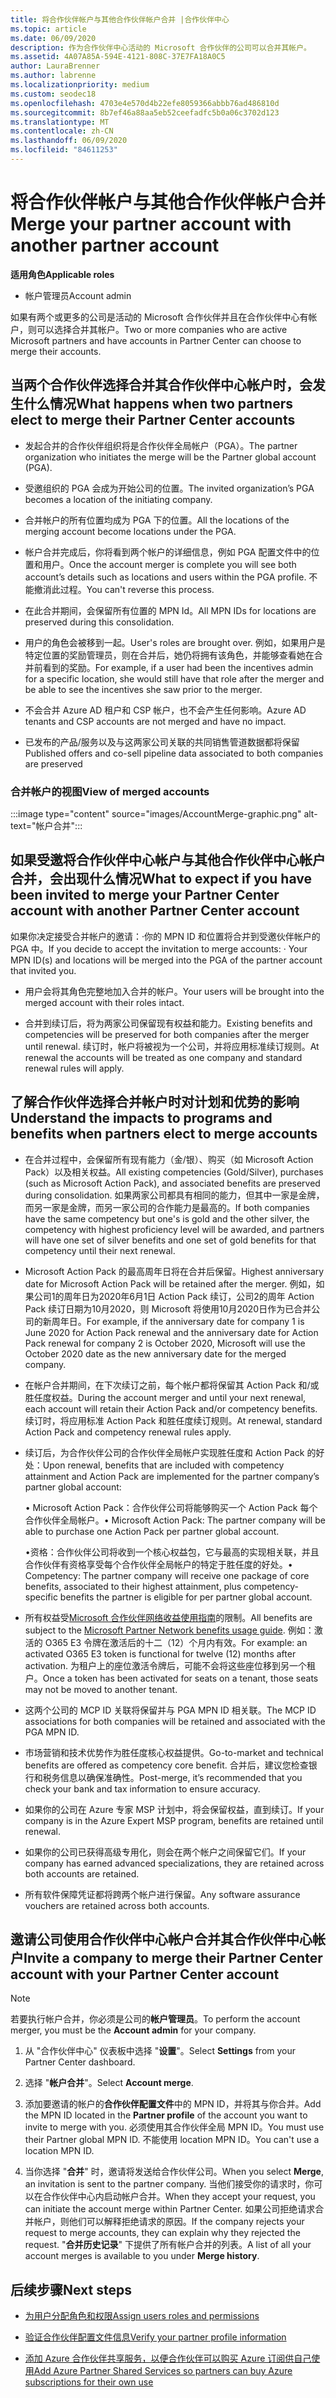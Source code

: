 ```yaml
---
title: 将合作伙伴帐户与其他合作伙伴帐户合并 |合作伙伴中心
ms.topic: article
ms.date: 06/09/2020
description: 作为合作伙伴中心活动的 Microsoft 合作伙伴的公司可以合并其帐户。
ms.assetid: 4A07A85A-594E-4121-808C-37E7FA18A0C5
author: LauraBrenner
ms.author: labrenne
ms.localizationpriority: medium
ms.custom: seodec18
ms.openlocfilehash: 4703e4e570d4b22efe8059366abbb76ad486810d
ms.sourcegitcommit: 8b7ef46a88aa5eb52ceefadfc5b0a06c3702d123
ms.translationtype: MT
ms.contentlocale: zh-CN
ms.lasthandoff: 06/09/2020
ms.locfileid: "84611253"
---
```

# <a name="merge-your-partner-account-with-another-partner-account"></a><span data-ttu-id="25bc2-103">将合作伙伴帐户与其他合作伙伴帐户合并</span><span class="sxs-lookup"><span data-stu-id="25bc2-103">Merge your partner account with another partner account</span></span>

<span data-ttu-id="25bc2-104">**适用角色**</span><span class="sxs-lookup"><span data-stu-id="25bc2-104">**Applicable roles**</span></span>

- <span data-ttu-id="25bc2-105">帐户管理员</span><span class="sxs-lookup"><span data-stu-id="25bc2-105">Account admin</span></span>

<span data-ttu-id="25bc2-106">如果有两个或更多的公司是活动的 Microsoft 合作伙伴并且在合作伙伴中心有帐户，则可以选择合并其帐户。</span><span class="sxs-lookup"><span data-stu-id="25bc2-106">Two or more companies who are active Microsoft partners and have accounts in Partner Center can choose to merge their accounts.</span></span>

## <a name="what-happens-when-two-partners-elect-to-merge-their-partner-center-accounts"></a><span data-ttu-id="25bc2-107">当两个合作伙伴选择合并其合作伙伴中心帐户时，会发生什么情况</span><span class="sxs-lookup"><span data-stu-id="25bc2-107">What happens when two partners elect to merge their Partner Center accounts</span></span>

- <span data-ttu-id="25bc2-108">发起合并的合作伙伴组织将是合作伙伴全局帐户（PGA）。</span><span class="sxs-lookup"><span data-stu-id="25bc2-108">The partner organization who initiates the merge will be the Partner global account (PGA).</span></span>

- <span data-ttu-id="25bc2-109">受邀组织的 PGA 会成为开始公司的位置。</span><span class="sxs-lookup"><span data-stu-id="25bc2-109">The invited organization’s PGA becomes a location of the initiating company.</span></span>

- <span data-ttu-id="25bc2-110">合并帐户的所有位置均成为 PGA 下的位置。</span><span class="sxs-lookup"><span data-stu-id="25bc2-110">All the locations of the merging account become locations under the PGA.</span></span>

- <span data-ttu-id="25bc2-111">帐户合并完成后，你将看到两个帐户的详细信息，例如 PGA 配置文件中的位置和用户。</span><span class="sxs-lookup"><span data-stu-id="25bc2-111">Once the account merger is complete you will see both account’s details such as locations and users within the PGA profile.</span></span> <span data-ttu-id="25bc2-112">不能撤消此过程。</span><span class="sxs-lookup"><span data-stu-id="25bc2-112">You can't reverse this process.</span></span>

- <span data-ttu-id="25bc2-113">在此合并期间，会保留所有位置的 MPN Id。</span><span class="sxs-lookup"><span data-stu-id="25bc2-113">All MPN IDs for locations are preserved during this consolidation.</span></span>

- <span data-ttu-id="25bc2-114">用户的角色会被移到一起。</span><span class="sxs-lookup"><span data-stu-id="25bc2-114">User's roles are brought over.</span></span> <span data-ttu-id="25bc2-115">例如，如果用户是特定位置的奖励管理员，则在合并后，她仍将拥有该角色，并能够查看她在合并前看到的奖励。</span><span class="sxs-lookup"><span data-stu-id="25bc2-115">For example, if a user had been the incentives admin for a specific location, she would still have that role after the merger and be able to see the incentives she saw prior to the merger.</span></span>

- <span data-ttu-id="25bc2-116">不会合并 Azure AD 租户和 CSP 帐户，也不会产生任何影响。</span><span class="sxs-lookup"><span data-stu-id="25bc2-116">Azure AD tenants and CSP accounts are not merged and have no impact.</span></span>

- <span data-ttu-id="25bc2-117">已发布的产品/服务以及与这两家公司关联的共同销售管道数据都将保留</span><span class="sxs-lookup"><span data-stu-id="25bc2-117">Published offers and co-sell pipeline data associated to both companies are preserved</span></span>

### <a name="view-of-merged-accounts"></a><span data-ttu-id="25bc2-118">合并帐户的视图</span><span class="sxs-lookup"><span data-stu-id="25bc2-118">View of merged accounts</span></span>


:::image type="content" source="images/AccountMerge-graphic.png" alt-text="帐户合并":::

## <a name="what-to-expect-if-you-have-been-invited-to-merge-your-partner-center-account-with-another-partner-center-account"></a><span data-ttu-id="25bc2-120">如果受邀将合作伙伴中心帐户与其他合作伙伴中心帐户合并，会出现什么情况</span><span class="sxs-lookup"><span data-stu-id="25bc2-120">What to expect if you have been invited to merge your Partner Center account with another Partner Center account</span></span>

<span data-ttu-id="25bc2-121">如果你决定接受合并帐户的邀请：·你的 MPN ID 和位置将合并到受邀伙伴帐户的 PGA 中。</span><span class="sxs-lookup"><span data-stu-id="25bc2-121">If you decide to accept the invitation to merge accounts: · Your MPN ID(s) and locations will be merged into the PGA of the partner account that invited you.</span></span>

- <span data-ttu-id="25bc2-122">用户会将其角色完整地加入合并的帐户。</span><span class="sxs-lookup"><span data-stu-id="25bc2-122">Your users will be brought into the merged account with their roles intact.</span></span>

- <span data-ttu-id="25bc2-123">合并到续订后，将为两家公司保留现有权益和能力。</span><span class="sxs-lookup"><span data-stu-id="25bc2-123">Existing benefits and competencies will be preserved for both companies after the merger until renewal.</span></span> <span data-ttu-id="25bc2-124">续订时，帐户将被视为一个公司，并将应用标准续订规则。</span><span class="sxs-lookup"><span data-stu-id="25bc2-124">At renewal the accounts will be treated as one company and standard renewal rules will apply.</span></span>

## <a name="understand-the-impacts-to-programs-and-benefits-when-partners-elect-to-merge-accounts"></a><span data-ttu-id="25bc2-125">了解合作伙伴选择合并帐户时对计划和优势的影响</span><span class="sxs-lookup"><span data-stu-id="25bc2-125">Understand the impacts to programs and benefits when partners elect to merge accounts</span></span>

- <span data-ttu-id="25bc2-126">在合并过程中，会保留所有现有能力（金/银）、购买（如 Microsoft Action Pack）以及相关权益。</span><span class="sxs-lookup"><span data-stu-id="25bc2-126">All existing competencies (Gold/Silver), purchases (such as Microsoft Action Pack), and associated benefits are preserved during consolidation.</span></span> <span data-ttu-id="25bc2-127">如果两家公司都具有相同的能力，但其中一家是金牌，而另一家是金牌，而另一家公司的合作能力是最高的。</span><span class="sxs-lookup"><span data-stu-id="25bc2-127">If both companies have the same competency but one's is gold and the other silver, the competency with highest proficiency level will be awarded, and partners will have one set of silver benefits and one set of gold benefits for that competency until their next renewal.</span></span> 

- <span data-ttu-id="25bc2-128">Microsoft Action Pack 的最高周年日将在合并后保留。</span><span class="sxs-lookup"><span data-stu-id="25bc2-128">Highest anniversary date for Microsoft Action Pack will be retained after the merger.</span></span> <span data-ttu-id="25bc2-129">例如，如果公司1的周年日为2020年6月1日 Action Pack 续订，公司2的周年 Action Pack 续订日期为10月2020，则 Microsoft 将使用10月2020日作为已合并公司的新周年日。</span><span class="sxs-lookup"><span data-stu-id="25bc2-129">For example, if the anniversary date for company 1 is June 2020 for Action Pack renewal and the anniversary date for Action Pack renewal for company 2 is October 2020, Microsoft will use the October 2020 date as the new anniversary date for the merged company.</span></span>

- <span data-ttu-id="25bc2-130">在帐户合并期间，在下次续订之前，每个帐户都将保留其 Action Pack 和/或胜任度权益。</span><span class="sxs-lookup"><span data-stu-id="25bc2-130">During the account merger and until your next renewal, each account will retain their Action Pack and/or competency benefits.</span></span> <span data-ttu-id="25bc2-131">续订时，将应用标准 Action Pack 和胜任度续订规则。</span><span class="sxs-lookup"><span data-stu-id="25bc2-131">At renewal, standard Action Pack and competency renewal rules apply.</span></span>

- <span data-ttu-id="25bc2-132">续订后，为合作伙伴公司的合作伙伴全局帐户实现胜任度和 Action Pack 的好处：</span><span class="sxs-lookup"><span data-stu-id="25bc2-132">Upon renewal, benefits that are included with competency attainment and Action Pack are implemented for the partner company’s partner global account:</span></span> 

    <span data-ttu-id="25bc2-133">• Microsoft Action Pack：合作伙伴公司将能够购买一个 Action Pack 每个合作伙伴全局帐户。</span><span class="sxs-lookup"><span data-stu-id="25bc2-133">• Microsoft Action Pack: The partner company will be able to purchase one Action Pack per partner global account.</span></span>

    <span data-ttu-id="25bc2-134">•资格：合作伙伴公司将收到一个核心权益包，它与最高的实现相关联，并且合作伙伴有资格享受每个合作伙伴全局帐户的特定于胜任度的好处。</span><span class="sxs-lookup"><span data-stu-id="25bc2-134">• Competency: The partner company will receive one package of core benefits, associated to their highest attainment, plus competency-specific benefits the partner is eligible for per partner global account.</span></span> 

- <span data-ttu-id="25bc2-135">所有权益受[Microsoft 合作伙伴网络收益使用指南](https://aka.ms/partner-benefits-use-guide)的限制。</span><span class="sxs-lookup"><span data-stu-id="25bc2-135">All benefits are subject to the [Microsoft Partner Network benefits usage guide](https://aka.ms/partner-benefits-use-guide).</span></span> <span data-ttu-id="25bc2-136">例如：激活的 O365 E3 令牌在激活后的十二（12）个月内有效。</span><span class="sxs-lookup"><span data-stu-id="25bc2-136">For example: an activated O365 E3 token is functional for twelve (12) months after activation.</span></span> <span data-ttu-id="25bc2-137">为租户上的座位激活令牌后，可能不会将这些座位移到另一个租户。</span><span class="sxs-lookup"><span data-stu-id="25bc2-137">Once a token has been activated for seats on a tenant, those seats may not be moved to another tenant.</span></span>

- <span data-ttu-id="25bc2-138">这两个公司的 MCP ID 关联将保留并与 PGA MPN ID 相关联。</span><span class="sxs-lookup"><span data-stu-id="25bc2-138">The MCP ID associations for both companies will be retained and associated with the PGA MPN ID.</span></span>

- <span data-ttu-id="25bc2-139">市场营销和技术优势作为胜任度核心权益提供。</span><span class="sxs-lookup"><span data-stu-id="25bc2-139">Go-to-market and technical benefits are offered as competency core benefit.</span></span> <span data-ttu-id="25bc2-140">合并后，建议您检查银行和税务信息以确保准确性。</span><span class="sxs-lookup"><span data-stu-id="25bc2-140">Post-merge, it’s recommended that you check your bank and tax information to ensure accuracy.</span></span>

- <span data-ttu-id="25bc2-141">如果你的公司在 Azure 专家 MSP 计划中，将会保留权益，直到续订。</span><span class="sxs-lookup"><span data-stu-id="25bc2-141">If your company is in the Azure Expert MSP program, benefits are retained until renewal.</span></span>

- <span data-ttu-id="25bc2-142">如果你的公司已获得高级专用化，则会在两个帐户之间保留它们。</span><span class="sxs-lookup"><span data-stu-id="25bc2-142">If your company has earned advanced specializations, they are retained across both accounts are retained.</span></span>

- <span data-ttu-id="25bc2-143">所有软件保障凭证都将跨两个帐户进行保留。</span><span class="sxs-lookup"><span data-stu-id="25bc2-143">Any software assurance vouchers are retained across both accounts.</span></span> 

## <a name="invite-a-company-to-merge-their-partner-center-account-with-your-partner-center-account"></a><span data-ttu-id="25bc2-144">邀请公司使用合作伙伴中心帐户合并其合作伙伴中心帐户</span><span class="sxs-lookup"><span data-stu-id="25bc2-144">Invite a company to merge their Partner Center account with your Partner Center account</span></span>

>[!Note]
><span data-ttu-id="25bc2-145">若要执行帐户合并，你必须是公司的**帐户管理员**。</span><span class="sxs-lookup"><span data-stu-id="25bc2-145">To perform the account merger, you must be the **Account admin** for your company.</span></span>

1. <span data-ttu-id="25bc2-146">从 "合作伙伴中心" 仪表板中选择 "**设置**"。</span><span class="sxs-lookup"><span data-stu-id="25bc2-146">Select **Settings** from your Partner Center dashboard.</span></span> 

2. <span data-ttu-id="25bc2-147">选择 "**帐户合并**"。</span><span class="sxs-lookup"><span data-stu-id="25bc2-147">Select **Account merge**.</span></span>

3. <span data-ttu-id="25bc2-148">添加要邀请的帐户的**合作伙伴配置文件**中的 MPN ID，并将其与你合并。</span><span class="sxs-lookup"><span data-stu-id="25bc2-148">Add the MPN ID located in the **Partner profile** of the account you want to invite to merge with you.</span></span> <span data-ttu-id="25bc2-149">必须使用其合作伙伴全局 MPN ID。</span><span class="sxs-lookup"><span data-stu-id="25bc2-149">You must use their Partner global MPN ID.</span></span> <span data-ttu-id="25bc2-150">不能使用 location MPN ID。</span><span class="sxs-lookup"><span data-stu-id="25bc2-150">You can't use a location MPN ID.</span></span>

4. <span data-ttu-id="25bc2-151">当你选择 "**合并**" 时，邀请将发送给合作伙伴公司。</span><span class="sxs-lookup"><span data-stu-id="25bc2-151">When you select **Merge**, an invitation is sent to the partner company.</span></span> <span data-ttu-id="25bc2-152">当他们接受你的请求时，你可以在合作伙伴中心内启动帐户合并。</span><span class="sxs-lookup"><span data-stu-id="25bc2-152">When they accept your request, you can initiate the account merge within Partner Center.</span></span> <span data-ttu-id="25bc2-153">如果公司拒绝请求合并帐户，则他们可以解释拒绝请求的原因。</span><span class="sxs-lookup"><span data-stu-id="25bc2-153">If the company rejects your request to merge accounts, they can explain why they rejected the request.</span></span> <span data-ttu-id="25bc2-154">"**合并历史记录**" 下提供了所有帐户合并的列表。</span><span class="sxs-lookup"><span data-stu-id="25bc2-154">A list of all your account merges is available to you under **Merge history**.</span></span>

## <a name="next-steps"></a><span data-ttu-id="25bc2-155">后续步骤</span><span class="sxs-lookup"><span data-stu-id="25bc2-155">Next steps</span></span>

- [<span data-ttu-id="25bc2-156">为用户分配角色和权限</span><span class="sxs-lookup"><span data-stu-id="25bc2-156">Assign users roles and permissions</span></span>](permissions-overview.md)

- [<span data-ttu-id="25bc2-157">验证合作伙伴配置文件信息</span><span class="sxs-lookup"><span data-stu-id="25bc2-157">Verify your partner profile information</span></span>](update-your-partner-profile.md)

- [<span data-ttu-id="25bc2-158">添加 Azure 合作伙伴共享服务，以便合作伙伴可以购买 Azure 订阅供自己使用</span><span class="sxs-lookup"><span data-stu-id="25bc2-158">Add Azure Partner Shared Services so partners can buy Azure subscriptions for their own use</span></span>](shared-services.md)